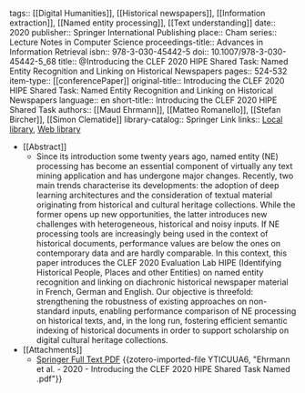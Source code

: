 tags:: [[Digital Humanities]], [[Historical newspapers]], [[Information extraction]], [[Named entity processing]], [[Text understanding]]
date:: 2020
publisher:: Springer International Publishing
place:: Cham
series:: Lecture Notes in Computer Science
proceedings-title:: Advances in Information Retrieval
isbn:: 978-3-030-45442-5
doi:: 10.1007/978-3-030-45442-5_68
title:: @Introducing the CLEF 2020 HIPE Shared Task: Named Entity Recognition and Linking on Historical Newspapers
pages:: 524-532
item-type:: [[conferencePaper]]
original-title:: Introducing the CLEF 2020 HIPE Shared Task: Named Entity Recognition and Linking on Historical Newspapers
language:: en
short-title:: Introducing the CLEF 2020 HIPE Shared Task
authors:: [[Maud Ehrmann]], [[Matteo Romanello]], [[Stefan Bircher]], [[Simon Clematide]]
library-catalog:: Springer Link
links:: [Local library](zotero://select/groups/2386895/items/87E3DWUK), [Web library](https://www.zotero.org/groups/2386895/items/87E3DWUK)

- [[Abstract]]
	- Since its introduction some twenty years ago, named entity (NE) processing has become an essential component of virtually any text mining application and has undergone major changes. Recently, two main trends characterise its developments: the adoption of deep learning architectures and the consideration of textual material originating from historical and cultural heritage collections. While the former opens up new opportunities, the latter introduces new challenges with heterogeneous, historical and noisy inputs. If NE processing tools are increasingly being used in the context of historical documents, performance values are below the ones on contemporary data and are hardly comparable. In this context, this paper introduces the CLEF 2020 Evaluation Lab HIPE (Identifying Historical People, Places and other Entities) on named entity recognition and linking on diachronic historical newspaper material in French, German and English. Our objective is threefold: strengthening the robustness of existing approaches on non-standard inputs, enabling performance comparison of NE processing on historical texts, and, in the long run, fostering efficient semantic indexing of historical documents in order to support scholarship on digital cultural heritage collections.
- [[Attachments]]
	- [Springer Full Text PDF](https://link.springer.com/content/pdf/10.1007%252F978-3-030-45442-5_68.pdf) {{zotero-imported-file YTICUUA6, "Ehrmann et al. - 2020 - Introducing the CLEF 2020 HIPE Shared Task Named .pdf"}}